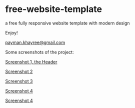 # free-website-template
a free fully responsive website template with modern design

Enjoy!

payman.khayree@gmail.com

Some screenshots of the project:

[Screenshot 1, the Header](screenshots/screenshot-1-scaled.png)

[Screenshot 2](screenshots/screenshot-2-scaled.png)

[Screenshot 3](screenshots/screenshot-3-scaled.png)

[Screenshot 4](screenshots/screenshot-4-scaled.png)

[Screenshot 4](screenshots/screenshot-5-scaled.png)

